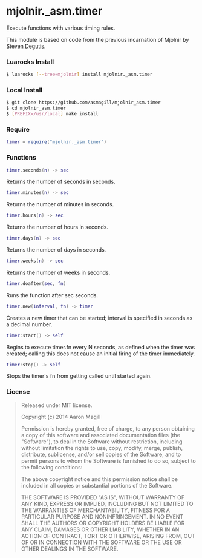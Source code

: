 mjolnir._asm.timer
==================

Execute functions with various timing rules.

This module is based on code from the previous incarnation of Mjolnir by [Steven Degutis](https://github.com/sdegutis/).

### Luarocks Install
~~~bash
$ luarocks [--tree=mjolnir] install mjolnir._asm.timer
~~~

### Local Install
~~~bash
$ git clone https://github.com/asmagill/mjolnir_asm.timer
$ cd mjolnir_asm.timer
$ [PREFIX=/usr/local] make install
~~~

### Require

~~~lua
timer = require("mjolnir._asm.timer")
~~~

### Functions

~~~lua
timer.seconds(n) -> sec
~~~
Returns the number of seconds in seconds.

~~~lua
timer.minutes(n) -> sec
~~~
Returns the number of minutes in seconds.

~~~lua
timer.hours(n) -> sec
~~~
Returns the number of hours in seconds.

~~~lua
timer.days(n) -> sec
~~~
Returns the number of days in seconds.

~~~lua
timer.weeks(n) -> sec
~~~
Returns the number of weeks in seconds.

~~~lua
timer.doafter(sec, fn)
~~~
Runs the function after sec seconds.

~~~lua
timer.new(interval, fn) -> timer
~~~
Creates a new timer that can be started; interval is specified in seconds as a decimal number.

~~~lua
timer:start() -> self
~~~
Begins to execute timer.fn every N seconds, as defined when the timer was created; calling this does not cause an initial firing of the timer immediately.

~~~lua
timer:stop() -> self
~~~
Stops the timer's fn from getting called until started again.


### License

> Released under MIT license.
>
> Copyright (c) 2014 Aaron Magill
>
> Permission is hereby granted, free of charge, to any person obtaining a copy
> of this software and associated documentation files (the "Software"), to deal
> in the Software without restriction, including without limitation the rights
> to use, copy, modify, merge, publish, distribute, sublicense, and/or sell
> copies of the Software, and to permit persons to whom the Software is
> furnished to do so, subject to the following conditions:
>
> The above copyright notice and this permission notice shall be included in
> all copies or substantial portions of the Software.
>
> THE SOFTWARE IS PROVIDED "AS IS", WITHOUT WARRANTY OF ANY KIND, EXPRESS OR
> IMPLIED, INCLUDING BUT NOT LIMITED TO THE WARRANTIES OF MERCHANTABILITY,
> FITNESS FOR A PARTICULAR PURPOSE AND NONINFRINGEMENT. IN NO EVENT SHALL THE
> AUTHORS OR COPYRIGHT HOLDERS BE LIABLE FOR ANY CLAIM, DAMAGES OR OTHER
> LIABILITY, WHETHER IN AN ACTION OF CONTRACT, TORT OR OTHERWISE, ARISING FROM,
> OUT OF OR IN CONNECTION WITH THE SOFTWARE OR THE USE OR OTHER DEALINGS IN
> THE SOFTWARE.
